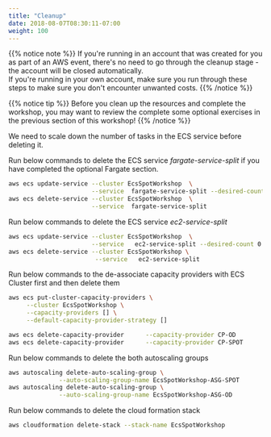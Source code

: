 ```yaml
---
title: "Cleanup"
date: 2018-08-07T08:30:11-07:00
weight: 100
---
```


{{% notice note %}}
If you're running in an account that was created for you as part of an AWS event, there's no need to go through the cleanup stage - the account will be closed automatically.\
If you're running in your own account, make sure you run through these steps to make sure you don't encounter unwanted costs.
{{% /notice %}}

{{% notice tip %}}
Before you clean up the resources and complete the workshop, you may want to review the complete some optional exercises in the previous section of this workshop!
{{% /notice %}}

We need to scale down the number of tasks in the ECS service before deleting it.

Run below commands to delete the ECS service *fargate-service-split* if you have completed the optional Fargate section.

```bash
aws ecs update-service --cluster EcsSpotWorkshop  \
                       --service  fargate-service-split --desired-count 0
aws ecs delete-service --cluster EcsSpotWorkshop  \
                       --service  fargate-service-split  
```


Run below commands to delete the ECS service *ec2-service-split*

```bash
aws ecs update-service --cluster EcsSpotWorkshop  \
                       --service   ec2-service-split --desired-count 0
aws ecs delete-service --cluster EcsSpotWorkshop \
                        --service   ec2-service-split   
```

Run below commands to the de-associate capacity providers with ECS Cluster first and then delete them

```bash
aws ecs put-cluster-capacity-providers \
     --cluster EcsSpotWorkshop \
     --capacity-providers [] \
     --default-capacity-provider-strategy []

aws ecs delete-capacity-provider      --capacity-provider CP-OD
aws ecs delete-capacity-provider      --capacity-provider CP-SPOT 
```

Run below commands to delete the both autoscaling groups

```bash
aws autoscaling delete-auto-scaling-group \
              --auto-scaling-group-name EcsSpotWorkshop-ASG-SPOT
aws autoscaling delete-auto-scaling-group \
              --auto-scaling-group-name EcsSpotWorkshop-ASG-OD  
```

Run below commands to delete the cloud formation stack

```bash
aws cloudformation delete-stack --stack-name EcsSpotWorkshop  
```